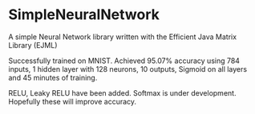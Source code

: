 # SimpleNeuralNetwork
A simple Neural Network library written with the Efficient Java Matrix Library (EJML)

Successfully trained on MNIST. Achieved 95.07% accuracy using 784 inputs, 1 hidden layer with 128 neurons, 10 outputs, Sigmoid on all layers and 45 minutes of training. 

RELU, Leaky RELU have been added. Softmax is under development. Hopefully these will improve accuracy.




